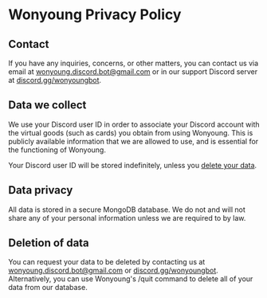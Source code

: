 # Wonyoung Privacy Policy

## Contact
If you have any inquiries, concerns, or other matters, you can contact us via email at <wonyoung.discord.bot@gmail.com> or in our support Discord server at [discord.gg/wonyoungbot](https://discord.gg/wonyoungbot).

## Data we collect
We use your Discord user ID in order to associate your Discord account with the virtual goods (such as cards) you obtain from using Wonyoung. This is publicly available information that we are allowed to use, and is essential for the functioning of Wonyoung.

Your Discord user ID will be stored indefinitely, unless you [delete your data](#deletion-of-data).

## Data privacy
All data is stored in a secure MongoDB database. We do not and will not share any of your personal information unless we are required to by law.

## Deletion of data
You can request your data to be deleted by contacting us at <wonyoung.discord.bot@gmail.com> or [discord.gg/wonyoungbot](https://discord.gg/wonyoungbot). Alternatively, you can use Wonyoung's /quit command to delete all of your data from our database. 

